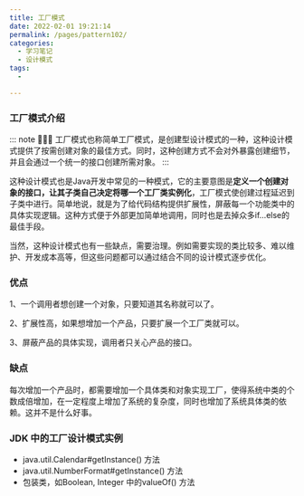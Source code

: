 ```yaml
---
title: 工厂模式
date: 2022-02-01 19:21:14
permalink: /pages/pattern102/
categories:
  - 学习笔记
  - 设计模式
tags:
  - 

---
```


### 工厂模式介绍

::: note 🤖🤖🤖
工厂模式也称简单工厂模式，是创建型设计模式的一种，这种设计模式提供了按需创建对象的最佳方式。同时，这种创建方式不会对外暴露创建细节，并且会通过一个统一的接口创建所需对象。
:::

这种设计模式也是Java开发中常见的一种模式，它的主要意图是**定义一个创建对象的接口，让其子类自己决定将哪一个工厂类实例化**，工厂模式使创建过程延迟到子类中进行。简单地说，就是为了给代码结构提供扩展性，屏蔽每一个功能类中的具体实现逻辑。这种方式便于外部更加简单地调用，同时也是去掉众多if…else的最佳手段。

当然，这种设计模式也有一些缺点，需要治理。例如需要实现的类比较多、难以维护、开发成本高等，但这些问题都可以通过结合不同的设计模式逐步优化。



### 优点

1、一个调用者想创建一个对象，只要知道其名称就可以了。 

2、扩展性高，如果想增加一个产品，只要扩展一个工厂类就可以。 

3、屏蔽产品的具体实现，调用者只关心产品的接口。

### 缺点

每次增加一个产品时，都需要增加一个具体类和对象实现工厂，使得系统中类的个数成倍增加，在一定程度上增加了系统的复杂度，同时也增加了系统具体类的依赖。这并不是什么好事。

### JDK 中的工厂设计模式实例

- java.util.Calendar#getInstance() 方法
- java.util.NumberFormat#getInstance() 方法
- 包装类，如Boolean, Integer 中的valueOf() 方法





